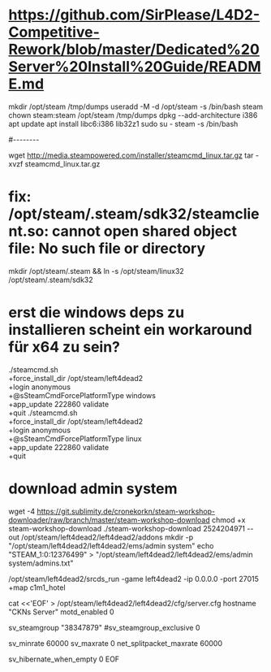 # https://github.com/SirPlease/L4D2-Competitive-Rework/blob/master/Dedicated%20Server%20Install%20Guide/README.md

mkdir /opt/steam /tmp/dumps
useradd -M -d /opt/steam -s /bin/bash steam
chown steam:steam /opt/steam /tmp/dumps
dpkg --add-architecture i386
apt update
apt install libc6:i386 lib32z1
sudo su - steam -s /bin/bash

#--------

wget http://media.steampowered.com/installer/steamcmd_linux.tar.gz
tar -xvzf steamcmd_linux.tar.gz

# fix: /opt/steam/.steam/sdk32/steamclient.so: cannot open shared object file: No such file or directory
mkdir /opt/steam/.steam && ln -s /opt/steam/linux32 /opt/steam/.steam/sdk32

# erst die windows deps zu installieren scheint ein workaround für x64 zu sein?
./steamcmd.sh \
    +force_install_dir /opt/steam/left4dead2 \
    +login anonymous \
    +@sSteamCmdForcePlatformType windows \
    +app_update 222860 validate \
    +quit
./steamcmd.sh \
    +force_install_dir /opt/steam/left4dead2 \
    +login anonymous \
    +@sSteamCmdForcePlatformType linux \
    +app_update 222860 validate \
    +quit

# download admin system
wget -4 https://git.sublimity.de/cronekorkn/steam-workshop-downloader/raw/branch/master/steam-workshop-download
chmod +x steam-workshop-download
./steam-workshop-download 2524204971 --out /opt/steam/left4dead2/left4dead2/addons
mkdir -p "/opt/steam/left4dead2/left4dead2/ems/admin system"
echo "STEAM_1:0:12376499" > "/opt/steam/left4dead2/left4dead2/ems/admin system/admins.txt"

/opt/steam/left4dead2/srcds_run -game left4dead2 -ip 0.0.0.0 -port 27015 +map c1m1_hotel


cat <<'EOF' > /opt/steam/left4dead2/left4dead2/cfg/server.cfg
hostname "CKNs Server"
motd_enabled 0

sv_steamgroup "38347879"
#sv_steamgroup_exclusive 0

sv_minrate 60000
sv_maxrate 0
net_splitpacket_maxrate 60000

sv_hibernate_when_empty 0
EOF